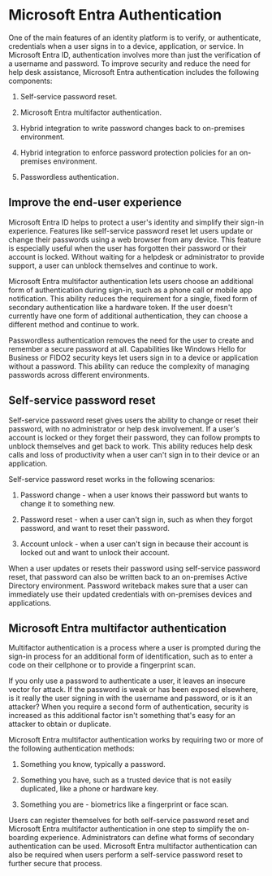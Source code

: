 # Microsoft Entra Authentication

One of the main features of an identity platform is to verify, or authenticate, credentials when a user signs in to a device, application, or service. In Microsoft Entra ID, authentication involves more than just the verification of a username and password. To improve security and reduce the need for help desk assistance, Microsoft Entra authentication includes the following components:

1) Self-service password reset.

2) Microsoft Entra multifactor authentication.

3) Hybrid integration to write password changes back to on-premises environment.

4) Hybrid integration to enforce password protection policies for an on-premises environment.

5) Passwordless authentication.

## Improve the end-user experience

Microsoft Entra ID helps to protect a user's identity and simplify their sign-in experience. Features like self-service password reset let users update or change their passwords using a web browser from any device. This feature is especially useful when the user has forgotten their password or their account is locked. Without waiting for a helpdesk or administrator to provide support, a user can unblock themselves and continue to work.

Microsoft Entra multifactor authentication lets users choose an additional form of authentication during sign-in, such as a phone call or mobile app notification. This ability reduces the requirement for a single, fixed form of secondary authentication like a hardware token. If the user doesn't currently have one form of additional authentication, they can choose a different method and continue to work.

Passwordless authentication removes the need for the user to create and remember a secure password at all. Capabilities like Windows Hello for Business or FIDO2 security keys let users sign in to a device or application without a password. This ability can reduce the complexity of managing passwords across different environments.

## Self-service password reset

Self-service password reset gives users the ability to change or reset their password, with no administrator or help desk involvement. If a user's account is locked or they forget their password, they can follow prompts to unblock themselves and get back to work. This ability reduces help desk calls and loss of productivity when a user can't sign in to their device or an application.

Self-service password reset works in the following scenarios:

1) Password change - when a user knows their password but wants to change it to something new.

2) Password reset - when a user can't sign in, such as when they forgot password, and want to reset their password.

3) Account unlock - when a user can't sign in because their account is locked out and want to unlock their account.

When a user updates or resets their password using self-service password reset, that password can also be written back to an on-premises Active Directory environment. Password writeback makes sure that a user can immediately use their updated credentials with on-premises devices and applications.

## Microsoft Entra multifactor authentication

Multifactor authentication is a process where a user is prompted during the sign-in process for an additional form of identification, such as to enter a code on their cellphone or to provide a fingerprint scan.

If you only use a password to authenticate a user, it leaves an insecure vector for attack. If the password is weak or has been exposed elsewhere, is it really the user signing in with the username and password, or is it an attacker? When you require a second form of authentication, security is increased as this additional factor isn't something that's easy for an attacker to obtain or duplicate.

Microsoft Entra multifactor authentication works by requiring two or more of the following authentication methods:

1) Something you know, typically a password.

2) Something you have, such as a trusted device that is not easily duplicated, like a phone or hardware key.

3) Something you are - biometrics like a fingerprint or face scan.

Users can register themselves for both self-service password reset and Microsoft Entra multifactor authentication in one step to simplify the on-boarding experience. Administrators can define what forms of secondary authentication can be used. Microsoft Entra multifactor authentication can also be required when users perform a self-service password reset to further secure that process.

